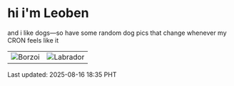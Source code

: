 # hi i'm Leoben

and i like dogs—so have some random dog pics that change whenever my CRON feels like it

|  |  |
|--------|----------|
| ![Borzoi](https://random-dog-vercel.vercel.app/api/random-borzoi?v=1755340535) | ![Labrador](https://random-dog-vercel.vercel.app/api/random-labrador?v=1755340535) |

Last updated: 2025-08-16 18:35 PHT
